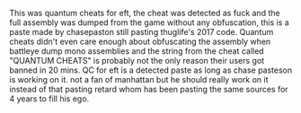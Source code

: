 This was quantum cheats for eft, the cheat was detected as fuck and the full assembly was dumped from the game without any obfuscation, this is a paste made by chasepaston still pasting thuglife's 2017 code.
Quantum cheats didn't even care enough about obfuscating the assembly when battleye dump mono assemblies and the string from the cheat called "QUANTUM CHEATS" is probably not the only reason their users got banned in 20 mins.
QC for eft is a detected paste as long as chase pasteson is working on it. not a fan of manhattan but he should really work on it instead of that pasting retard whom has been pasting the same sources for 4 years to fill his ego.

